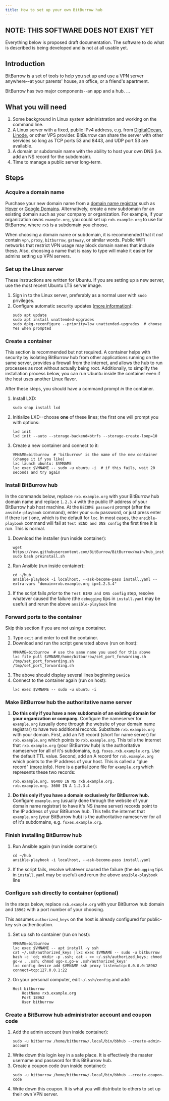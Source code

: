 ```yaml
---
title: How to set up your own BitBurrow hub
---
```


## NOTE: THIS SOFTWARE DOES NOT EXIST YET

Everything below is proposed draft documentation. The software to do what is described is being developed and is not at all usable yet.

## Introduction

BitBurrow is a set of tools to help you set up and use a VPN server anywhere--at your parents' house, an office, or a friend's apartment.

BitBurrow has two major components--an app and a hub. ...

## What you will need

1. Some background in Linux system administration and working on the command line.
1. A Linux server with a fixed, public IPv4 address, e.g. from [DigitalOcean](https://www.digitalocean.com/), [Linode](https://www.linode.com/), or other VPS provider. BitBurrow can share the server with other services so long as TCP ports 53 and 8443, and UDP port 53 are available.
1. A domain or subdomain name with the ability to host your own DNS (i.e. add an NS record for the subdomain).
1. Time to manage a public server long-term.

## Steps

### Acquire a domain name

Purchase your new domain name from a [domain name registrar](https://en.wikipedia.org/wiki/Domain_name_registrar) such as [Hover](https://www.hover.com/) or [Google Domains](https://domains.google/). Alternatively, create a new subdomain for an existing domain such as your company or organization. For example, if your organization owns `example.org`, you could set up `rxb.example.org` to use for BitBurrow, where `rxb` is a subdomain you choose.

When choosing a domain name or subdomain, it is recommended that it *not* contain `vpn`, `proxy`, `bitburrow`, `gateway`, or similar words. Public WiFi networks that restrict VPN usage may block domain names that include these. Also, choosing a name that is easy to type will make it easier for admins setting up VPN servers.

### Set up the Linux server

These instructions are written for Ubuntu. If you are setting up a new server, use the most recent Ubuntu LTS server image.

1. Sign in to the Linux server, preferably as a normal user with `sudo` privileges.
1. Configure automatic security updates ([more information](https://help.ubuntu.com/community/AutomaticSecurityUpdates)):
    ```
    sudo apt update
    sudo apt install unattended-upgrades
    sudo dpkg-reconfigure --priority=low unattended-upgrades  # choose Yes when prompted
    ```

### Create a container

This section is recommended but not required. A container helps with security by isolating BitBurrow hub from other applications running on the same server, provides a firewall from the internet, and allows the hub to run processes as root without actually being root. Additionally, to simplify the installation process below, you can run Ubuntu inside the container even if the host uses another Linux flavor.

After these steps, you should have a command prompt *in* the container.

1. Install LXD:
    ```
    sudo snap install lxd
    ```
1. Initialize LXD--choose **one** of these lines; the first one will prompt you with options:
    ```
    lxd init
    lxd init --auto --storage-backend=btrfs --storage-create-loop=10
    ```
1. Create a new container and connect to it:
    ```
    VMNAME=bitburrow  # 'bitburrow' is the name of the new container (change it if you like)
    lxc launch ubuntu: $VMNAME
    lxc exec $VMNAME -- sudo -u ubuntu -i  # if this fails, wait 20 seconds and try again
    ```

### Install BitBurrow hub

In the commands below, replace `rxb.example.org` with your BitBurrow hub domain name and replace `1.2.3.4` with the public IP address of your BitBurrow hub host machine. At the `BECOME password` prompt (after the `ansible-playbook` command), enter your `sudo` password, or just press enter if there isn't one, which is the default for `lxc`. In most cases, the `ansible-playbook` command will fail at `Test BIND and DNS config` the first time it is run. This is normal.

1. Download the installer (run inside container):
    ```
    wget https://raw.githubusercontent.com/BitBurrow/BitBurrow/main/hub_installer/preinstall.sh
    sudo bash preinstall.sh
    ```
1. Run Ansible (run inside container):
    ```
    cd ~/hub
    ansible-playbook -i localhost, --ask-become-pass install.yaml --extra-vars "domain=rxb.example.org ip=1.2.3.4"
    ```
1. If the script fails *prior* to the `Test BIND and DNS config` step, resolve whatever caused the failure (the `debugging` tips in `install.yaml` may be useful) and rerun the above `ansible-playbook` line

### Forward ports to the container

Skip this section if you are not using a container.

1. Type `exit` and enter to exit the container.
1. Download and run the script generated above (run on host):
    ```
    VMNAME=bitburrow  # use the same name you used for this above
    lxc file pull $VMNAME/home/bitburrow/set_port_forwarding.sh /tmp/set_port_forwarding.sh
    /tmp/set_port_forwarding.sh
    ```
1. The above should display several lines beginning `Device`
1. Connect to the container again (run on host):
    ```
    lxc exec $VMNAME -- sudo -u ubuntu -i
    ```

### Make BitBurrow hub the authoritative name server

1. **Do this only if you have a new subdomain of an existing domain for your organization or company.** Configure the nameserver for `example.org` (usually done through the website of your domain name registrar) to have two additional records. Substitute `rxb.example.org` with your domain. First, add an NS record (short for name server) for `rxb.example.org` which points to `rxb.example.org`. This tells the internet that `rxb.example.org` (your BitBurrow hub) is the authoritative nameserver for all of it's subdomains, e.g. `foxes.rxb.example.org`. Use the default TTL value. Second, add an A record for `rxb.example.org` which points to the IP address of your host. This is called a "glue record" ([more info](https://en.wikipedia.org/wiki/Domain_Name_System#Circular_dependencies_and_glue_records)). Here is a partial zone file for `example.org` which represents these two records:
	```
	rxb.example.org. 86400 IN NS rxb.example.org.
	rxb.example.org. 3600 IN A 1.2.3.4
	```
1. **Do this only if you have a domain exclusively for BitBurrow hub.** Configure `example.org` (usually done through the website of your domain name registrar) to have it's NS (name server) records point to the IP address of your BitBurrow hub. This tells the internet that `example.org` (your BitBurrow hub) is the authoritative nameserver for all of it's subdomains, e.g. `foxes.example.org`.

### Finish installing BitBurrow hub

1. Run Ansible again (run inside container):
    ```
    cd ~/hub
    ansible-playbook -i localhost, --ask-become-pass install.yaml
    ```
1. If the script fails, resolve whatever caused the failure (the `debugging` tips in `install.yaml` may be useful) and rerun the above `ansible-playbook` line

### Configure ssh directly to container (optional)

In the steps below, replace `rxb.example.org` with your BitBurrow hub domain and `18962` with a port number of your choosing.

This assumes `authorized_keys` on the host is already configured for public-key ssh authentication.

1. Set up ssh to container (run on host):
    ```
    VMNAME=bitburrow
    lxc exec $VMNAME -- apt install -y ssh
    cat ~/.ssh/authorized_keys |lxc exec $VMNAME -- sudo -u bitburrow bash -c 'cd; mkdir -p .ssh; cat - >> ~/.ssh/authorized_keys; chmod go-w . .ssh; chmod ugo-x,go-w .ssh/authorized_keys'
    lxc config device add $VMNAME ssh proxy listen=tcp:0.0.0.0:18962 connect=tcp:127.0.0.1:22
    ```
1. On your personal computer, edit `~/.ssh/config` and add:
    ```
    Host bitburrow
        HostName rxb.example.org
        Port 18962
        User bitburrow
    ```

### Create a BitBurrow hub administrator account and coupon code

1. Add the admin account (run inside container):
    ```
    sudo -u bitburrow /home/bitburrow/.local/bin/bbhub --create-admin-account
    ```
1. Write down this login key in a safe place. It is effectively the master username and password for this BitBurrow hub.
1. Create a coupon code (run inside container):
    ```
    sudo -u bitburrow /home/bitburrow/.local/bin/bbhub --create-coupon-code
    ```
1. Write down this coupon. It is what you will distribute to others to set up their own VPN server.

